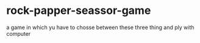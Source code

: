 # rock-papper-seassor-game
a game in which yu have to chosse between these three thing and ply with computer
